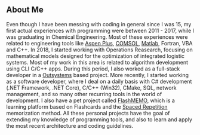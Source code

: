 [Aspen]: https://www.aspentech.com/en/products/engineering/aspen-plus
[COMSOL]: https://www.comsol.com/
[Matlab]: https://www.mathworks.com/products/matlab.html
[Outsystems]: https://www.outsystems.com/
[FlashMEMO]: https://brunodema.outsystemscloud.com/FlashMEMO/Welcome
[SR]: https://en.wikipedia.org/wiki/Spaced_repetition

## About Me

Even though I have been messing with coding in general since I was 15, my first actual experiences with programming were between 2011 - 2017, while I was graduating in Chemical Engineering. Most of these experiences were related to engineering tools like [Aspen Plus](Aspen), [COMSOL](COMSOL), [Matlab](Matlab), Fortran, VBA and C++. In 2018, I started working with Operations Reasearch, focusing on mathematical models designed for the optimization of integrated logistic systems. Most of my work in this area is related to algorithm development using CLI C/C++ apps. During this period, I also worked as a full-stack developer in a [Outsystems](Outsystems) based project. More recently, I started working as a software developer, where I deal on a daily basis with C# development (.NET Framework, .NET Core), C/C++ (Win32), CMake, SQL, network management, and so many other recurring tools in the world of development. I also have a pet project called [FlashMEMO](FlashMEMO), which is a learning platform based on Flashcards and the [Spaced Repetition](SR) memorization method. All these personal projects have the goal of extending my knowledge of programming tools, and also to learn and apply the most recent architecture and coding guidelines.   
